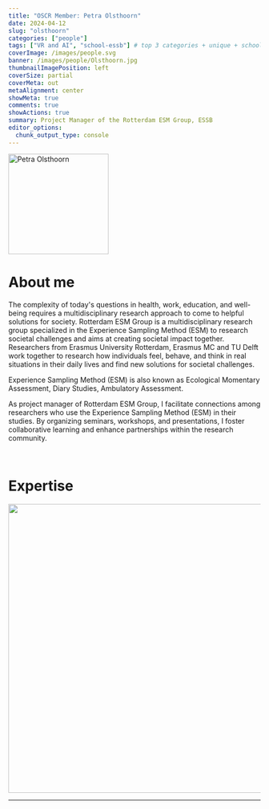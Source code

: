 ```yaml
---
title: "OSCR Member: Petra Olsthoorn"
date: 2024-04-12
slug: "olsthoorn"
categories: ["people"]
tags: ["VR and AI", "school-essb"] # top 3 categories + unique + school
coverImage: /images/people.svg
banner: /images/people/Olsthoorn.jpg
thumbnailImagePosition: left
coverSize: partial
coverMeta: out
metaAlignment: center
showMeta: true
comments: true
showActions: true
summary: Project Manager of the Rotterdam ESM Group, ESSB
editor_options: 
  chunk_output_type: console
---
```

<!-- EMAIL -->
<p>
  <a href="mailto:olsthoorn@essb.eur.nl">
  <img border="0" alt="Petra Olsthoorn" src="/images/people/Olsthoorn.jpg" width="200" height="200" align="center">
  </a>
</p>


<p align="center">
<!--  CV
  <a href="" class="fa-solid fa-file" style="color:#000000;">
  </a> -->

<!-- TWITTER 
  <a href="" class="fa-brands fa-x-twitter" style="color:#000000;">
  </a>
  -->

<!-- GOOGLE SCHOLAR
  <a href="" class="fa-brands fa-google-scholar" style="color:#000000;">
  </a>
  -->
  
<!-- RESEARCHGATE 
  <a href="" class="fa-brands fa-researchgate" style="color:#000000;">
  </a>
   --> 
  
<!-- LINKEDIN  --> 
  <a href="https://www.linkedin.com/in/petraolsthoorn/" class="fa-brands fa-linkedin" style="color:#000000;">
  </a> 
  
  <!-- ORCID 
  <a href="" class="fa-brands fa-orcid" style="color:#000000;">
  </a> -->

<!-- PERSONAL WEBSITE 
  <a href="" class="fa-solid fa-link" style="color:#000000;">
  </a> -->

<!-- GITHUB 
  <a href="" class="fa-brands fa-github" style="color:#000000;"> 
  </a> -->
</p>


# About me

The complexity of today's questions in health, work, education, and well-being requires a multidisciplinary research approach to come to helpful solutions for society. Rotterdam ESM Group is a multidisciplinary research group specialized in the Experience Sampling Method (ESM) to research societal challenges and aims at creating societal impact together. Researchers from Erasmus University Rotterdam, Erasmus MC and TU Delft work together to research how individuals feel, behave, and think in real situations in their daily lives and find new solutions for societal challenges.

Experience Sampling Method (ESM) is also known as Ecological Momentary Assessment, Diary Studies, Ambulatory Assessment.

As project manager of Rotterdam ESM Group, I facilitate connections among researchers who use the Experience Sampling Method (ESM) in their studies. By organizing seminars, workshops, and presentations, I foster collaborative learning and enhance partnerships within the research community.
 

<BR>

<!-- # Expertise -->
# Expertise

<img src="{{< blogdown/postref >}}index_files/figure-html/radarPlot-1.png" width="576" />

***


